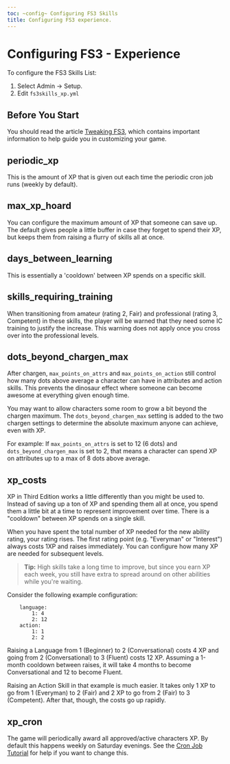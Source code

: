 ```yaml
---
toc: ~config~ Configuring FS3 Skills
title: Configuring FS3 experience.
---
```

# Configuring FS3 - Experience

To configure the FS3 Skills List:

1. Select Admin -> Setup.
2. Edit `fs3skills_xp.yml`

## Before You Start

You should read the article [Tweaking FS3](http://aresmush.com/fs3/fs3-3/tweaking-fs3/), which contains important information to help guide you in customizing your game.

## periodic_xp

This is the amount of XP that is given out each time the periodic cron job runs (weekly by default).

## max_xp_hoard

You can configure the maximum amount of XP that someone can save up.  The default gives people a little buffer in case they forget to spend their XP, but keeps them from raising a flurry of skills all at once.

## days_between_learning

This is essentially a 'cooldown' between XP spends on a specific skill.

## skills_requiring_training

When transitioning from amateur (rating 2, Fair) and professional (rating 3, Competent) in these skills, the player will be warned that they need some IC training to justify the increase.  This warning does not apply once you cross over into the professional levels.

## dots_beyond_chargen_max

After chargen, `max_points_on_attrs` and `max_points_on_action` still control how many dots above average a character can have in attributes and action skills.  This prevents the dinosaur effect where someone can become awesome at everything given enough time.

You may want to allow characters some room to grow a bit beyond the chargen maximum.  The `dots_beyond_chargen_max` setting is added to the two chargen settings to determine the absolute maximum anyone can achieve, even with XP. 

For example: If `max_points_on_attrs` is set to 12 (6 dots) and `dots_beyond_chargen_max` is set to 2, that means a character can spend XP on attributes up to a max of 8 dots above average.

## xp_costs

XP in Third Edition works a little differently than you might be used to.  Instead of saving up a ton of XP and spending them all at once, you spend them a little bit at a time to represent improvement over time.  There is a "cooldown" between XP spends on a single skill.

When you have spent the total number of XP needed for the new ability rating, your rating rises.  The first rating point (e.g. "Everyman" or "Interest") always costs 1XP and raises immediately.  You can configure how many XP are needed for subsequent levels.

> <i class="fa fa-info-circle"></i> **Tip:** High skills take a long time to improve, but since you earn XP each week, you still have extra to spread around on other abilities while you're waiting.

Consider the following example configuration: 

        language:
            1: 4
            2: 12
        action:
            1: 1
            2: 2

Raising a Language from 1 (Beginner) to 2 (Conversational) costs 4 XP and going from 2 (Conversational) to 3 (Fluent) costs 12 XP.  Assuming a 1-month cooldown between raises, it will take 4 months to become Conversational and 12 to become Fluent.

Raising an Action Skill in that example is much easier.  It takes only 1 XP to go from 1 (Everyman) to 2 (Fair) and 2 XP to go from 2 (Fair) to 3 (Competent).  After that, though, the costs go up rapidly.  

## xp_cron

The game will periodically award all approved/active characters XP.  By default this happens weekly on Saturday evenings.  See the [Cron Job Tutorial](http://www.aresmush.com/tutorials/config/cron) for help if you want to change this.
